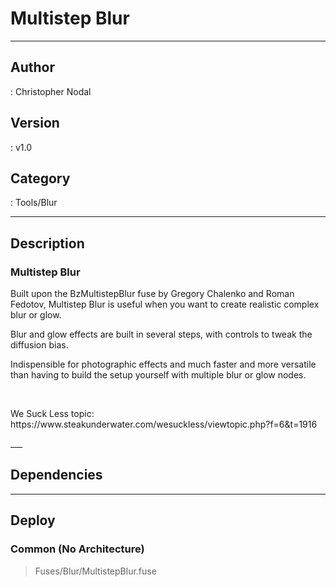 # Multistep Blur
___

## Author
 : Christopher Nodal

## Version
 : v1.0

## Category
 : Tools/Blur
___

## Description
<h3>Multistep Blur</h3>

<p>Built upon the BzMultistepBlur fuse by Gregory Chalenko and Roman Fedotov, Multistep Blur is useful when you want to create realistic complex blur or glow.</p>
<p>Blur and glow effects are built in several steps, with controls to tweak the diffusion bias.</p>
<p>Indispensible for photographic effects and much faster and more versatile than having to build the setup yourself with multiple blur or glow nodes.</p>
<br>
<p>We Suck Less topic: https://www.steakunderwater.com/wesuckless/viewtopic.php?f=6&t=1916</p>___

## Dependencies


___

## Deploy

### Common (No Architecture)

> Fuses/Blur/MultistepBlur.fuse  
